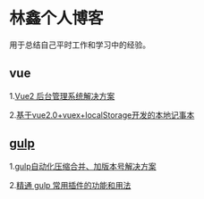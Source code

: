 # 林鑫个人博客 #
用于总结自己平时工作和学习中的经验。

## vue
1.[Vue2 后台管理系统解决方案](https://github.com/lin-xin/manage-system)

2.[基于vue2.0+vuex+localStorage开发的本地记事本](https://github.com/lin-xin/notepad)

## [gulp](https://github.com/lin-xin/blog/issues?utf8=%E2%9C%93&q=gulp) ##
1.[gulp自动化压缩合并、加版本号解决方案](https://github.com/lin-xin/blog/issues/1)

2.[精通 gulp 常用插件的功能和用法](https://github.com/lin-xin/blog/issues/2)

